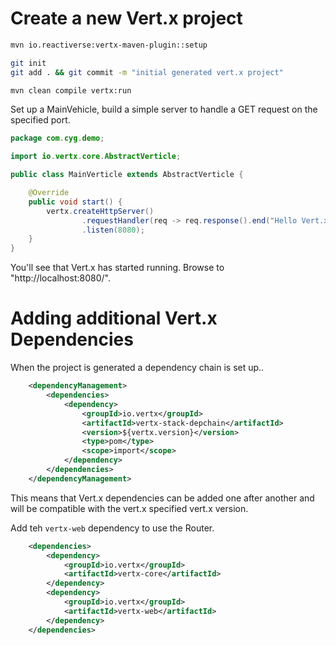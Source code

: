 
# Create a new Vert.x project

```bash
mvn io.reactiverse:vertx-maven-plugin::setup

git init
git add . && git commit -m "initial generated vert.x project"

mvn clean compile vertx:run
```
Set up a MainVehicle, build a simple server to handle a GET request on the specified port.

```java
package com.cyg.demo;

import io.vertx.core.AbstractVerticle;

public class MainVerticle extends AbstractVerticle {

    @Override
    public void start() {
        vertx.createHttpServer()
                .requestHandler(req -> req.response().end("Hello Vert.x World!"))
                .listen(8080);
    }
}
```


You'll see that Vert.x has started running. Browse to "http://localhost:8080/".

# Adding additional Vert.x Dependencies

When the project is generated a dependency chain is set up..

```xml
    <dependencyManagement>
        <dependencies>
            <dependency>
                <groupId>io.vertx</groupId>
                <artifactId>vertx-stack-depchain</artifactId>
                <version>${vertx.version}</version>
                <type>pom</type>
                <scope>import</scope>
            </dependency>
        </dependencies>
    </dependencyManagement>
```

This means that Vert.x dependencies can be added one after another and will be compatible with the vert.x specified vert.x version.

Add teh `vertx-web` dependency to use the Router.

```xml
    <dependencies>
        <dependency>
            <groupId>io.vertx</groupId>
            <artifactId>vertx-core</artifactId>
        </dependency>
        <dependency>
            <groupId>io.vertx</groupId>
            <artifactId>vertx-web</artifactId>
        </dependency>
    </dependencies>
```



